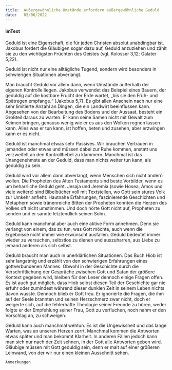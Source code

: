 ```yaml
---
title:  Außergewöhnliche Umstände erfordern außergewöhnliche Geduld
date:   05/06/2022
---
```


#### imText

Geduld ist eine Eigenschaft, die für jeden Christen absolut unabdingbar ist. Jakobus fordert die Gläubigen sogar dazu auf, Geduld anzuziehen und zählt sie zu den wichtigsten Früchten des Geistes (vgl. Kolosser 3,12; Galater 5,22).

Geduld ist nicht nur eine alltägliche Tugend, sondern wird besonders in schwierigen Situationen abverlangt.

Man braucht Geduld vor allem dann, wenn Umstände außerhalb der eigenen Kontrolle liegen. Jakobus verwendet das Beispiel eines Bauern, der geduldig auf die kostbare Frucht der Erde wartet, „bis sie den Früh- und Spätregen empfange.“ (Jakobus 5,7). Es gibt allen Anschein nach nur eine sehr limitierte Anzahl an Dingen, die ein Landwirt beeinflussen kann. Abgesehen von der Bearbeitung des Bodens und der Aussaat, besteht ein Großteil daraus zu warten. Er kann seine Samen nicht mit Gewalt zum Keimen bringen, genauso wenig wie er es aus den Wolken regnen lassen kann. Alles was er tun kann, ist hoffen, beten und zusehen, aber erzwingen kann er es nicht.

Geduld ist manchmal etwas sehr Passives. Wir brauchen Vertrauen in jemanden oder etwas und müssen dabei zur Ruhe kommen, anstatt uns verzweifelt an den Kontrollhebel zu klammern. Manchmal ist das Unangenehmste an der Geduld, dass man nichts weiter tun kann, als geduldig zu sein.

Geduld wird vor allem dann abverlangt, wenn Menschen sich nicht ändern wollen. Die Propheten des Alten Testaments sind beste Vorbilder, wenn es um beharrliche Geduld geht. Jesaja und Jeremia (sowie Hosea, Amos und viele weitere) sind Bibelbücher voll mit Textstellen, wo Gott sein stures Volk zur Umkehr anfleht. Hautnahe Erfahrungen, faszinierende Geschichten und Metaphern sowie tränenreiche Bitten der Propheten konnten die Herzen des Volkes oft nicht umstimmen. Und doch hörte Gott nicht auf, Propheten zu senden und er sandte letztendlich seinen Sohn.

Geduld kann manchmal aber auch eine aktive Form annehmen. Denn sie verlangt von einem, das zu tun, was Gott möchte, auch wenn die Ergebnisse nicht immer wie erwünscht ausfallen. Geduld bedeutet immer wieder zu versuchen, selbstlos zu dienen und auszuharren, aus Liebe zu jemand anderen als sich selbst.

Geduld braucht man auch in unerklärlichen Situationen. Das Buch Hiob ist sehr langatmig und erzählt von den schwierigen Erfahrungen eines gottverbundenen Mannes. Obwohl in der Geschichte durch die Verschriftlichung der Gespräche zwischen Gott und Satan der größere Kontext gegeben wird, bleiben für den Leser dennoch einige Fragen offen. Es ist auch gut möglich, dass Hiob selbst diesen Teil der Geschichte gar nie erfuhr oder zumindest während dieser dunklen Zeit in seinem Leben nichts davon wusste. Dennoch blieb er Gott treu. Er ignorierte die Fragen, die ihm auf der Seele brannten und seinen Herzschmerz zwar nicht, doch er weigerte sich, auf die fehlerhafte Theologie seiner Freunde zu hören, weder folgte er der Empfehlung seiner Frau, Gott zu verfluchen, noch nahm er den Vorschlag an, zu schweigen.

Geduld kann auch manchmal wehtun. Es ist die Ungewissheit und das lange Warten, was an unseren Herzen zerrt. Manchmal kommen die Antworten etwas später und man bekommt Klarheit. In anderen Fällen jedoch kann man sich nur nach der Zeit sehnen, in der Gott alle Antworten geben wird. Gläubige müssen mit Gott geduldig sein, denn er malt auf einer größeren Leinwand, von der wir nur einen kleinen Ausschnitt sehen.


`Anmerkungen`
